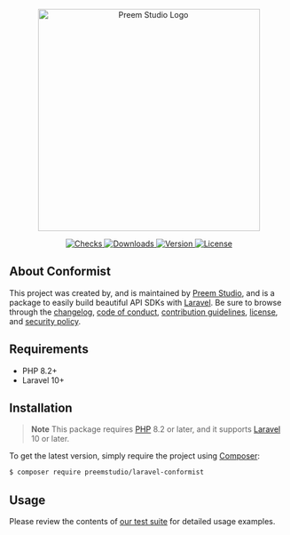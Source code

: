 <p align="center">
    <a href="https://preem.studio" target="_blank">
        <img src="https://raw.githubusercontent.com/PreemStudio/assets/main/logo-text.svg" width="400" alt="Preem Studio Logo" />
    </a>
</p>

<p align="center">
    <a href="https://github.com/PreemStudio/laravel-conformist/actions">
        <img src="https://badge.sh/github/check-runs/PreemStudio/laravel-conformist" alt="Checks" />
    </a>
    <a href="https://packagist.org/packages/preemstudio/laravel-conformist">
        <img src="https://badge.sh/packagist/downloads/PreemStudio/laravel-conformist" alt="Downloads" />
    </a>
    <a href="https://packagist.org/packages/preemstudio/laravel-conformist">
        <img src="https://badge.sh/packagist/version/PreemStudio/laravel-conformist" alt="Version" />
    </a>
    <a href="https://packagist.org/packages/preemstudio/laravel-conformist">
        <img src="https://badge.sh/packagist/license/PreemStudio/laravel-conformist" alt="License" />
    </a>
</p>

## About Conformist

This project was created by, and is maintained by [Preem Studio](https://github.com/PreemStudio), and is a package to easily build beautiful API SDKs with [Laravel](https://laravel.com/). Be sure to browse through the [changelog](CHANGELOG.md), [code of conduct](.github/CODE_OF_CONDUCT.md), [contribution guidelines](.github/CONTRIBUTING.md), [license](LICENSE), and [security policy](.github/SECURITY.md).

## Requirements

- PHP 8.2+
- Laravel 10+

## Installation

> **Note**
> This package requires [PHP](https://www.php.net/) 8.2 or later, and it supports [Laravel](https://laravel.com/) 10 or later.

To get the latest version, simply require the project using [Composer](https://getcomposer.org/):

```bash
$ composer require preemstudio/laravel-conformist
```

## Usage

Please review the contents of [our test suite](/tests) for detailed usage examples.
